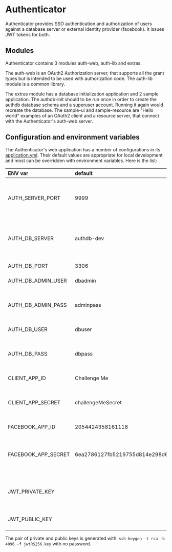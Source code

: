 # Authenticator
Authenticator provides SSO authentication and authorization of users against a database server 
or external identity provider (facebook). It issues JWT tokens for both. 

## Modules
Authenticator contains 3 modules auth-web, auth-lib and extras. 

The auth-web is an OAuth2 Authorization server, that supports all the grant types 
but is intended to be used with authorization code. 
The auth-lib module is a common library.

The extras module has a database initialization application and 2 sample application. 
The authdb-init should to be run once in order to create the authdb database schema and a superuser account. 
Running it again would recreate the database.
The sample-ui and sample-resource are "Hello world" examples of an OAuth2 client and a resource server,
that connect with the Authenticator's auth-web server.

## Configuration and environment variables
The Authenticator's web application has a number of configurations in its [application.yml](auth-web/src/main/resources/application.yml).
Their default values are appropriate for local development and most can be overridden with environment variables. Here is the list:

| ENV var             | default            | comment                                                                             |
| :------------------ |:-------------------| :-----------------------------------------------------------------------------------|
| AUTH_SERVER_PORT    | 9999               | Good for local dev. In openshift it should be changed to 8080.                      |
| AUTH_DB_SERVER      | authdb-dev         | It is fine like this. Should be changed to authdb-prod in the prod configuration.   |
| AUTH_DB_PORT        | 3306               | No need to change.                                                                  |
| AUTH_DB_ADMIN_USER  | dbadmin            | No need to change.                                                                  |
| AUTH_DB_ADMIN_PASS  | adminpass          | Definitely should be changed in the prod configuration.                             |
| AUTH_DB_USER        | dbuser             | No need to change.                                                                  |
| AUTH_DB_PASS        | dbpass             | Definitely should be changed in the prod configuration.                             |
| CLIENT_APP_ID       | Challenge Me       | No need to change.                                                                  |
| CLIENT_APP_SECRET   | challengeMeSecret  | Definitely should be changed in the prod configuration.                             |
| FACEBOOK_APP_ID     | 2054424358161118   | No need to change.                                                                  |
| FACEBOOK_APP_SECRET | 6ea2786127fb5219755d814e298d62dc | Will be changed changed for both prod and dev configurations.         |
| JWT_PRIVATE_KEY     |                    | Definitely should be changed in the prod configuration.                             |
| JWT_PUBLIC_KEY      |                    | Goes together with the private key.                                                 |

The pair of private and public keys is generated with: 
```ssh-keygen -t rsa -b 4096 -f jwtRS256.key```
with no password.